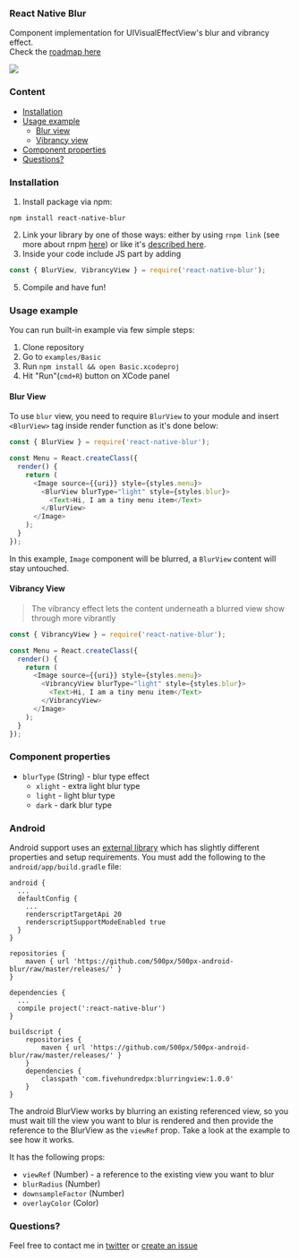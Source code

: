 ### React Native Blur
Component implementation for UIVisualEffectView's blur and vibrancy effect.<br>
Check the [roadmap here](https://github.com/Kureev/react-native-blur/issues/1)

<img src='http://oi62.tinypic.com/8x4u94.jpg' />

### Content
- [Installation](#installation)
- [Usage example](#usage-example)
  - [Blur view](#blur-view)
  - [Vibrancy view](#vibrancy-view)
- [Component properties](#component-properties)
- [Questions?](#questions)

### Installation
1. Install package via npm:

  ```
  npm install react-native-blur
  ```

2. Link your library by one of those ways: either by using `rnpm link` (see more about rnpm [here](https://github.com/rnpm/rnpm)) or like it's [described here](http://facebook.github.io/react-native/docs/linking-libraries-ios.html).
3. Inside your code include JS part by adding

  ```javascript
  const { BlurView, VibrancyView } = require('react-native-blur');
  ```

5. Compile and have fun!

### Usage example
You can run built-in example via few simple steps:
1. Clone repository
2. Go to `examples/Basic`
3. Run `npm install && open Basic.xcodeproj`
4. Hit "Run"(`cmd+R`) button on XCode panel

#### Blur View
To use `blur` view, you need to require `BlurView` to your module and insert `<BlurView>` tag inside render function as it's done below:

```javascript
const { BlurView } = require('react-native-blur');

const Menu = React.createClass({
  render() {
    return (
      <Image source={{uri}} style={styles.menu}>
        <BlurView blurType="light" style={styles.blur}>
          <Text>Hi, I am a tiny menu item</Text>
        </BlurView>
      </Image>
    );
  }
});
```

In this example, `Image` component will be blurred, a `BlurView` content will stay untouched.

#### Vibrancy View
> The vibrancy effect lets the content underneath a blurred view show through more vibrantly

```javascript
const { VibrancyView } = require('react-native-blur');

const Menu = React.createClass({
  render() {
    return (
      <Image source={{uri}} style={styles.menu}>
        <VibrancyView blurType="light" style={styles.blur}>
          <Text>Hi, I am a tiny menu item</Text>
        </VibrancyView>
      </Image>
    );
  }
});
```

### Component properties
- `blurType` (String) - blur type effect
  - `xlight` - extra light blur type
  - `light` - light blur type
  - `dark` - dark blur type


### Android

Android support uses an [external library](https://github.com/500px/500px-android-blur) which has slightly different properties and setup requirements. You must add the following to the `android/app/build.gradle` file:
```
android {
  ...
  defaultConfig {
    ...
    renderscriptTargetApi 20
    renderscriptSupportModeEnabled true
  }
}

repositories {
    maven { url 'https://github.com/500px/500px-android-blur/raw/master/releases/' }
}

dependencies {
  ...
  compile project(':react-native-blur')
}

buildscript {
    repositories {
        maven { url 'https://github.com/500px/500px-android-blur/raw/master/releases/' }
    }
    dependencies {
        classpath 'com.fivehundredpx:blurringview:1.0.0'
    }
}
```

The android BlurView works by blurring an existing referenced view, so you must wait till the view you want to blur is rendered and then provide the reference to the BlurView as the `viewRef` prop. Take a look at the example to see how it works.

It has the following props:
- `viewRef` (Number) - a reference to the existing view you want to blur
- `blurRadius` (Number)
- `downsampleFactor` (Number)
- `overlayColor` (Color)

### Questions?
Feel free to contact me in [twitter](https://twitter.com/kureevalexey) or [create an issue](https://github.com/Kureev/react-native-blur/issues/new)
